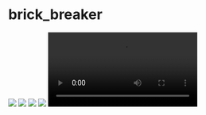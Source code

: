 # brick_breaker

<img src="https://github.com/user-attachments/assets/90b9c3cb-8a90-4624-ad6a-03ce9155ad4d">
<img src="https://github.com/user-attachments/assets/5082538a-b04c-48e0-80b7-9b83ef944987">
<img src="https://github.com/user-attachments/assets/12eb546a-1c67-47cb-a38d-c58a8c1b4204">
<img src="https://github.com/user-attachments/assets/6a7589a7-358f-4977-a3d5-020ce7f68b49">
<video src="https://github.com/user-attachments/assets/644cea8b-31b4-4737-a311-f4cc2de551b0"></video>
